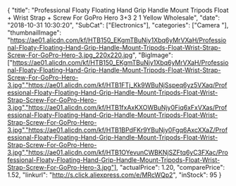 {
	"title": "Professional Floaty Floating Hand Grip Handle Mount Tripods Float + Wrist Strap + Screw For GoPro Hero 3+3 2 1 Yellow Wholesale",
	"date": "2018-10-31 10:30:20",
	"SubCat": ["Electronics"],
	"categories": ["Camera "],
	"thumbnailImage": "https://ae01.alicdn.com/kf/HTB150_EKgmTBuNjy1Xbq6yMrVXaH/Professional-Floaty-Floating-Hand-Grip-Handle-Mount-Tripods-Float-Wrist-Strap-Screw-For-GoPro-Hero-3.jpg_220x220.jpg",
	"BigImage": ["https://ae01.alicdn.com/kf/HTB150_EKgmTBuNjy1Xbq6yMrVXaH/Professional-Floaty-Floating-Hand-Grip-Handle-Mount-Tripods-Float-Wrist-Strap-Screw-For-GoPro-Hero-3.jpg","https://ae01.alicdn.com/kf/HTB1FTj_Kk9WBuNjSspeq6yz5VXaq/Professional-Floaty-Floating-Hand-Grip-Handle-Mount-Tripods-Float-Wrist-Strap-Screw-For-GoPro-Hero-3.jpg","https://ae01.alicdn.com/kf/HTB1fxAxKXOWBuNjy0Fiq6xFxVXas/Professional-Floaty-Floating-Hand-Grip-Handle-Mount-Tripods-Float-Wrist-Strap-Screw-For-GoPro-Hero-3.jpg","https://ae01.alicdn.com/kf/HTB1BPdFKr9YBuNjy0Fgq6AxcXXaZ/Professional-Floaty-Floating-Hand-Grip-Handle-Mount-Tripods-Float-Wrist-Strap-Screw-For-GoPro-Hero-3.jpg","https://ae01.alicdn.com/kf/HTB1OYevunCWBKNjSZFtq6yC3FXac/Professional-Floaty-Floating-Hand-Grip-Handle-Mount-Tripods-Float-Wrist-Strap-Screw-For-GoPro-Hero-3.jpg"],
	"actualPrice": 1.20,
	"comparePrice": 1.52,
	"linkurl": "http://s.click.aliexpress.com/e/MRcWQp2",
	"inStock": 95
}
